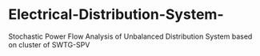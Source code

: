 # Electrical-Distribution-System-
Stochastic Power Flow Analysis of Unbalanced Distribution System based on cluster of SWTG-SPV
